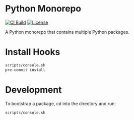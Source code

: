 # Python Monorepo

[![CI Build](https://github.com/rcolfin/python/actions/workflows/ci.yml/badge.svg)](https://github.com/rcolfin/python/actions/workflows/ci.yml)
[![License](https://img.shields.io/github/license/rcolfin/python.svg)](https://github.com/rcolfin/python/blob/main/LICENSE)

A Python monorepo that contains multiple Python packages.

# Install Hooks

```sh
scripts/console.sh
pre-commit install
```

# Development

To bootstrap a package, cd into the directory and run:

```sh
scripts/console.sh
```
